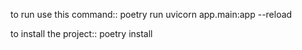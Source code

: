 to run use this command::
poetry run uvicorn app.main:app --reload

to install the project::
poetry install